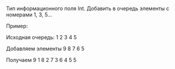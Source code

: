 Тип информационного поля Int. Добавить в очередь элементы с номерами 1, 3, 5...

Пример:

Исходная очередь: 1 2 3 4 5

Добавляем элементы 9 8 7 6 5

Получаем 9 1 8 2 7 3 6 4 5 5
